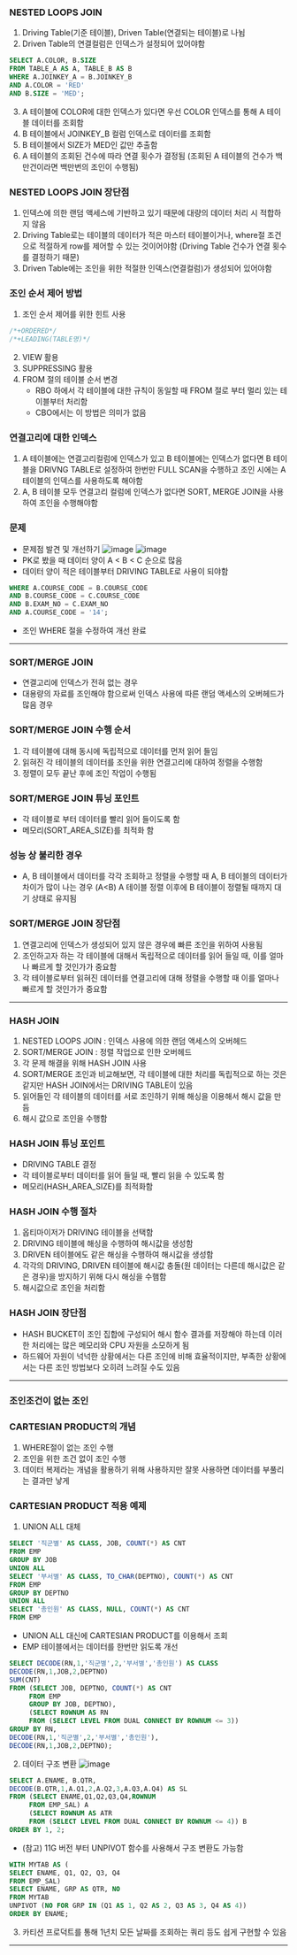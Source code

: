 ### NESTED LOOPS JOIN
1. Driving Table(기준 테이블), Driven Table(연결되는 테이블)로 나뉨
2. Driven Table의 연결컬럼은 인덱스가 설정되어 있어야함
```SQL
SELECT A.COLOR, B.SIZE
FROM TABLE_A AS A, TABLE_B AS B
WHERE A.JOINKEY_A = B.JOINKEY_B
AND A.COLOR = 'RED'
AND B.SIZE = 'MED';
```
3. A 테이블에 COLOR에 대한 인덱스가 있다면 우선 COLOR 인덱스를 통해 A 테이블 데이터를 조회함
4. B 테이블에서 JOINKEY_B 컬럼 인덱스로 데이터를 조회함
5. B 테이블에서 SIZE가 MED인 값만 추출함
6. A 테이블의 조회된 건수에 따라 연결 횟수가 결정됨 (조회된 A 테이블의 건수가 백만건이라면 백만번의 조인이 수행됨)

### NESTED LOOPS JOIN 장단점
1. 인덱스에 의한 랜덤 액세스에 기반하고 있기 때문에 대량의 데이터 처리 시 적합하지 않음
2. Driving Table로는 테이블의 데이터가 적은 마스터 테이블이거나, where절 조건으로 적절하게 row를 제어할 수 있는 것이어야함 (Driving Table 건수가 연결 횟수를 결정하기 때문)
3. Driven Table에는 조인을 위한 적절한 인덱스(연결컬럼)가 생성되어 있어야함

### 조인 순서 제어 방법
1. 조인 순서 제어를 위한 힌트 사용
```SQL
/*+ORDERED*/
/*+LEADING(TABLE명)*/
```
2. VIEW 활용
3. SUPPRESSING 활용
4. FROM 절의 테이블 순서 변경
   - RBO 하에서 각 테이블에 대한 규칙이 동일할 때 FROM 절로 부터 멀리 있는 테이블부터 처리함
   - CBO에서는 이 방법은 의미가 없음

### 연결고리에 대한 인덱스
1. A 테이블에는 연결고리컬럼에 인덱스가 있고 B 테이블에는 인덱스가 없다면 B 테이블을 DRIVNG TABLE로 설정하여 한번만 FULL SCAN을 수행하고 조인 시에는 A 테이블의 인덱스를 사용하도록 해야함
2. A, B 테이블 모두 연결고리 컬럼에 인덱스가 없다면 SORT, MERGE JOIN을 사용하여 조인을 수행해야함

### 문제
- 문제점 발견 및 개선하기
![image](https://github.com/HyeokChan/Obsidian/assets/48059565/0312803c-b2c1-440c-9159-81cc916a1800)
![image](https://github.com/HyeokChan/Obsidian/assets/48059565/cd180854-d870-4d19-9843-faa07d13d900)
- PK로 봤을 때 데이터 양이 A < B < C 순으로 많음
- 데이터 양이 적은 테이블부터 DRIVING TABLE로 사용이 되야함

```SQL
WHERE A.COURSE_CODE = B.COURSE_CODE
AND B.COURSE_CODE = C.COURSE_CODE
AND B.EXAM_NO = C.EXAM_NO
AND A.COURSE_CODE = '14';
```
- 조인 WHERE 절을 수정하여 개선 완료

---
### SORT/MERGE JOIN
- 연결고리에 인덱스가 전혀 없는 경우
- 대용량의 자료를 조인해야 함으로써 인덱스 사용에 따른 랜덤 액세스의 오버헤드가 많음 경우
### SORT/MERGE JOIN 수행 순서
1. 각 테이블에 대해 동시에 독립적으로 데이터를 먼저 읽어 들임
2. 읽혀진 각 테이블의 데이터를 조인을 위한 연결고리에 대하여 정렬을 수행함
3. 정렬이 모두 끝난 후에 조인 작업이 수행됨
### SORT/MERGE JOIN 튜닝 포인트
- 각 테이블로 부터 데이터를 빨리 읽어 들이도록 함
- 메모리(SORT_AREA_SIZE)를 최적화 함

### 성능 상 불리한 경우
- A, B 테이블에서 데이터를 각각 조회하고 정렬을 수행할 때 A, B 테이블의 데이터가 차이가 많이 나는 경우 (A<B) A 테이블 정렬 이후에 B 테이블이 정렬될 때까지 대기 상태로 유지됨

### SORT/MERGE JOIN 장단점
1. 연결고리에 인덱스가 생성되어 있지 않은 경우에 빠른 조인을 위하여 사용됨
2. 조인하고자 하는 각 테이블에 대해서 독립적으로 데이터를 읽어 들일 때, 이를 얼마나 빠르게 할 것인가가 중요함
3. 각 테이블로부터 읽혀진 데이터를 연결고리에 대해 정렬을 수행할 때 이를 얼마나 빠르게 할 것인가가 중요함

---
### HASH JOIN
1. NESTED LOOPS JOIN : 인덱스 사용에 의한 랜덤 액세스의 오버헤드
2. SORT/MERGE JOIN : 정렬 작업으로 인한 오버헤드
3. 각 문제 해결을 위해 HASH JOIN 사용
4. SORT/MERGE 조인과 비교해보면, 각 테이블에 대한 처리를 독립적으로 하는 것은 같지만 HASH JOIN에서는 DRIVING TABLE이 있음
5. 읽어들인 각 테이블의 데이터를 서로 조인하기 위해 해싱을 이용해서 해시 값을 만듬
6. 해시 값으로 조인을 수행함

### HASH JOIN 튜닝 포인트
- DRIVING TABLE 결정
- 각 테이블로부터 데이터를 읽어 들일 때, 빨리 읽을 수 있도록 함
- 메모리(HASH_AREA_SIZE)를 최적화함

### HASH JOIN 수행 절차
1. 옵티마이저가 DRIVING 테이블을 선택함
2. DRIVING 테이블에 해싱을 수행하여 해시값을 생성함
3. DRIVEN 테이블에도 같은 해싱을 수행하여 해시값을 생성함
4. 각각의 DRIVING, DRIVEN 테이블에 해시값 충돌(원 데이터는 다른데 해시값은 같은 경우)을 방지하기 위해 다시 해싱을 수햄함
5. 해시값으로 조인을 처리함

### HASH JOIN 장단점
- HASH BUCKET이 조인 집합에 구성되어 해시 함수 결과를 저장해야 하는데 이러한 처리에는 많은 메모리와 CPU 자원을 소모하게 됨
- 하드웨어 자원이 넉넉한 상황에서는 다른 조인에 비해 효율적이지만, 부족한 상황에서는 다른 조인 방법보다 오히려 느려질 수도 있음

---

### 조인조건이 없는 조인
### CARTESIAN PRODUCT의 개념
1. WHERE절이 없는 조인 수행
2. 조인을 위한 조건 없이 조인 수행
3. 데이터 복제라는 개념을 활용하기 위해 사용하지만 잘못 사용하면 데이터를 부풀리는 결과만 낳게

### CARTESIAN PRODUCT 적용 예제
1. UNION ALL 대체
```SQL
SELECT '직군별' AS CLASS, JOB, COUNT(*) AS CNT
FROM EMP
GROUP BY JOB
UNION ALL
SELECT '부서별' AS CLASS, TO_CHAR(DEPTNO), COUNT(*) AS CNT
FROM EMP
GROUP BY DEPTNO
UNION ALL
SELECT '총인원' AS CLASS, NULL, COUNT(*) AS CNT
FROM EMP
```
- UNION ALL 대신에 CARTESIAN PRODUCT를 이용해서 조회
- EMP 테이블에서는 데이터를 한번만 읽도록 개선
```SQL
SELECT DECODE(RN,1,'직군별',2,'부서별','총인원') AS CLASS
DECODE(RN,1,JOB,2,DEPTNO)
SUM(CNT)
FROM (SELECT JOB, DEPTNO, COUNT(*) AS CNT
	 FROM EMP
	 GROUP BY JOB, DEPTNO),
	 (SELECT ROWNUM AS RN
	 FROM (SELECT LEVEL FROM DUAL CONNECT BY ROWNUM <= 3))
GROUP BY RN,
DECODE(RN,1,'직군별',2,'부서별','총인원'),
DECODE(RN,1,JOB,2,DEPTNO);
```

2. 데이터 구조 변환
![image](https://github.com/HyeokChan/Obsidian/assets/48059565/f3f5192a-74d0-4422-a170-d4c46cb48ede)
```SQL
SELECT A.ENAME, B.QTR,
DECODE(B.QTR,1,A.Q1,2,A.Q2,3,A.Q3,A.Q4) AS SL
FROM (SELECT ENAME,Q1,Q2,Q3,Q4,ROWNUM
	 FROM EMP_SAL) A
	 (SELECT ROWNUM AS ATR
	 FROM (SELECT LEVEL FROM DUAL CONNECT BY ROWNUM <= 4)) B
ORDER BY 1, 2;	 
```
- (참고) 11G 버전 부터 UNPIVOT 함수를 사용해서 구조 변환도 가능함
```SQL
WITH MYTAB AS (
SELECT ENAME, Q1, Q2, Q3, Q4
FROM EMP_SAL)
SELECT ENAME, GRP AS QTR, NO
FROM MYTAB
UNPIVOT (NO FOR GRP IN (Q1 AS 1, Q2 AS 2, Q3 AS 3, Q4 AS 4))
ORDER BY ENAME;
```
3. 카티션 프로덕트를 통해 1년치 모든 날짜를 조회하는 쿼리 등도 쉽게 구현할 수 있음

----
